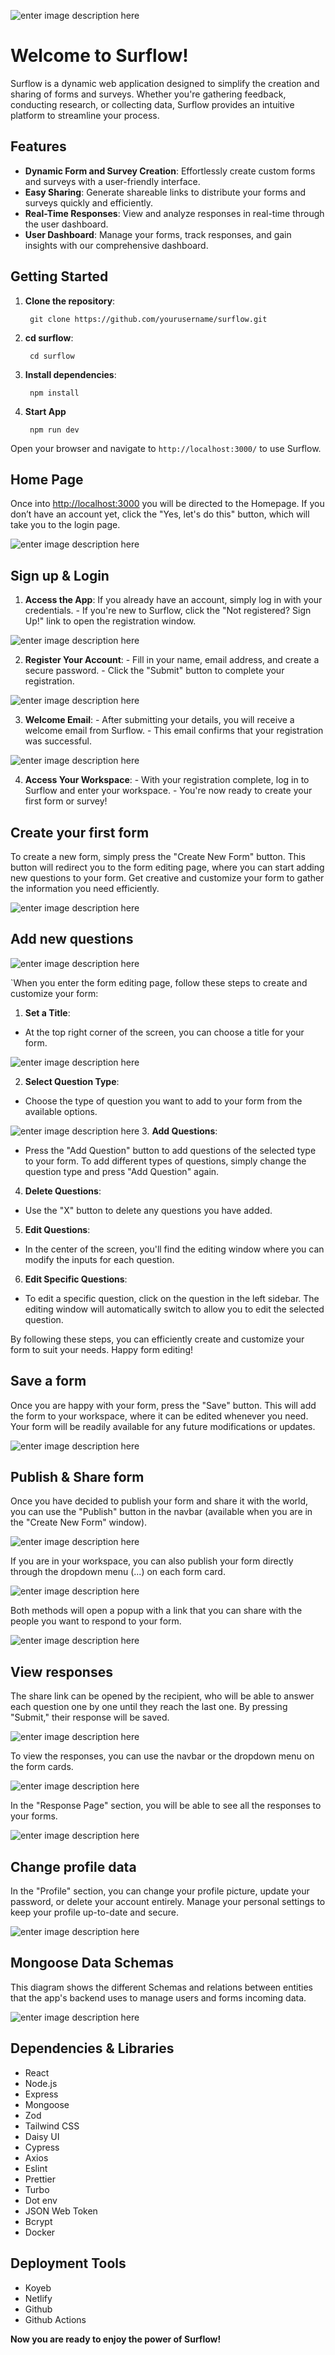 ![enter image description here](https://res.cloudinary.com/dflb5okkq/image/upload/v1721299537/Surflow_logo_2x_c29o06.png)
# Welcome to Surflow!

Surflow is a dynamic web application designed to simplify the creation and sharing of forms and surveys. Whether you're gathering feedback, conducting research, or collecting data, Surflow provides an intuitive platform to streamline your process.


## Features

-   **Dynamic Form and Survey Creation**: Effortlessly create custom forms and surveys with a user-friendly interface.
-   **Easy Sharing**: Generate shareable links to distribute your forms and surveys quickly and efficiently.
-   **Real-Time Responses**: View and analyze responses in real-time through the user dashboard.
-   **User Dashboard**: Manage your forms, track responses, and gain insights with our comprehensive dashboard.

## Getting Started

1. **Clone the repository**:

	    git clone https://github.com/yourusername/surflow.git

2. **cd surflow**:

	    cd surflow
3. **Install dependencies**:

	    npm install
4. **Start App**

	    npm run dev
    
Open your browser and navigate to `http://localhost:3000/` to use Surflow.

## Home Page

Once into [http://localhost:3000](http://localhost:3000/) you will be directed to the Homepage. If you don’t have an account yet, click the "Yes, let's do this" button, which will take you to the login page. 

![enter image description here](https://res.cloudinary.com/dflb5okkq/image/upload/v1721375795/image_lhtmhh.png)

## Sign up & Login

1. **Access the App**: If you already have an account, simply log in with your credentials. - If you're new to Surflow, click the "Not registered? Sign Up!" link to open the registration window. 

![enter image description here](https://res.cloudinary.com/dflb5okkq/image/upload/v1721375795/image_2_nk3r5r.png)

2. **Register Your Account**: - Fill in your name, email address, and create a secure password. - Click the "Submit" button to complete your registration. 

![enter image description here](https://res.cloudinary.com/dflb5okkq/image/upload/v1721375794/image_4_kkdnki.png)

3.  **Welcome Email**: - After submitting your details, you will receive a welcome email from Surflow. - This email confirms that your registration was successful. 

![enter image description here](https://res.cloudinary.com/dflb5okkq/image/upload/v1721316051/Mail_example_2x-100_n2fmck.jpg)

4.  **Access Your Workspace**: - With your registration complete, log in to Surflow and enter your workspace. - You're now ready to create your first form or survey!

## Create your first form

To create a new form, simply press the "Create New Form" button. This button will redirect you to the form editing page, where you can start adding new questions to your form. Get creative and customize your form to gather the information you need efficiently. 

![enter image description here](https://res.cloudinary.com/dflb5okkq/image/upload/v1721375335/image_8_kvxg4i.png)

## Add new questions

![enter image description here](https://res.cloudinary.com/dflb5okkq/image/upload/v1721375297/Captura_de_Pantalla_2024-07-19_a_las_9.22.54_ixiemc.png)

`When you enter the form editing page, follow these steps to create and customize your form:

1. **Set a Title**:
 - At the top right corner of the screen, you can choose a title for your form.

![enter image description here](https://res.cloudinary.com/dflb5okkq/image/upload/v1721377894/Screenshot_2024-07-19_at_10.30.52_AM_vi6a9e.png)

2. **Select Question Type**:
 - Choose the type of question you want to add to your form from the available options.

![enter image description here](https://res.cloudinary.com/dflb5okkq/image/upload/v1721377975/Screenshot_2024-07-19_at_10.32.44_AM_njvdhm.png)
3. **Add Questions**:
 - Press the "Add Question" button to add questions of the selected type to your form. To add different types of questions, simply change the question type and press "Add Question" again.

4. **Delete Questions**:
 - Use the "X" button to delete any questions you have added.

5. **Edit Questions**:
 - In the center of the screen, you'll find the editing window where you can modify the inputs for each question.

6. **Edit Specific Questions**:
 - To edit a specific question, click on the question in the left sidebar. The editing window will automatically switch to allow you to edit the selected question.

By following these steps, you can efficiently create and customize your form to suit your needs. Happy form editing!

## Save a form

Once you are happy with your form, press the "Save" button. This will add the form to your workspace, where it can be edited whenever you need. Your form will be readily available for any future modifications or updates.

![enter image description here](https://res.cloudinary.com/dflb5okkq/image/upload/v1721378166/Screenshot_2024-07-19_at_10.35.59_AM_vrofib.png)

## Publish & Share form

Once you have decided to publish your form and share it with the world, you can use the "Publish" button in the navbar (available when you are in the "Create New Form" window). 

![enter image description here](https://res.cloudinary.com/dflb5okkq/image/upload/v1721378576/Screenshot_2024-07-19_at_10.41.08_AM_pklqou.png)

If you are in your workspace, you can also publish your form directly through the dropdown menu (...) on each form card. 

![enter image description here](https://res.cloudinary.com/dflb5okkq/image/upload/v1721378956/Screenshot_2024-07-19_at_10.48.16_AM_idzpug.png)

Both methods will open a popup with a link that you can share with the people you want to respond to your form. 

![enter image description here](https://res.cloudinary.com/dflb5okkq/image/upload/v1721378833/Screenshot_2024-07-19_at_10.46.56_AM_unn6uw.png)

## View responses

The share link can be opened by the recipient, who will be able to answer each question one by one until they reach the last one. By pressing "Submit," their response will be saved.

![enter image description here](https://res.cloudinary.com/dflb5okkq/image/upload/v1721379154/Screenshot_2024-07-19_at_10.52.00_AM_szab6u.png)

To view the responses, you can use the navbar or the dropdown menu on the form cards.

![enter image description here](https://res.cloudinary.com/dflb5okkq/image/upload/v1721378955/Screenshot_2024-07-19_at_10.48.22_AM_cvmzxm.png)

In the "Response Page" section, you will be able to see all the responses to your forms. 

![enter image description here](https://res.cloudinary.com/dflb5okkq/image/upload/v1721379153/Screenshot_2024-07-19_at_10.52.21_AM_onoqvy.png)
## Change profile data

In the "Profile" section, you can change your profile picture, update your password, or delete your account entirely. Manage your personal settings to keep your profile up-to-date and secure.

![enter image description here](https://res.cloudinary.com/dflb5okkq/image/upload/v1721375794/image_6_o9mzgt.png)

## Mongoose Data Schemas

This diagram shows the different Schemas and relations between entities that the app's backend uses to manage users and forms incoming data.

![enter image description here](https://res.cloudinary.com/dflb5okkq/image/upload/v1721324940/Artboard_1_2x-1002222_seqobj.jpg)

## Dependencies & Libraries

 - React
 - Node.js
 - Express
 - Mongoose
 - Zod
 - Tailwind CSS
 - Daisy UI
 - Cypress
 - Axios
 - Eslint
 - Prettier
 - Turbo
 - Dot env
 - JSON Web Token
 - Bcrypt
 - Docker

## Deployment Tools

- Koyeb
- Netlify
- Github 
- Github Actions

**Now you are ready to enjoy the power of Surflow!**



















